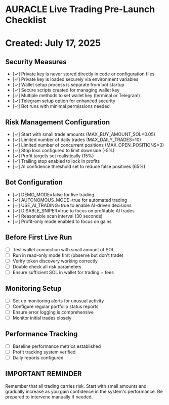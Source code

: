# AURACLE Live Trading Pre-Launch Checklist
# Created: July 17, 2025

## Security Measures
- [✓] Private key is never stored directly in code or configuration files
- [✓] Private key is loaded securely via environment variables 
- [✓] Wallet setup process is separate from bot startup
- [✓] Secure scripts created for managing wallet key
- [✓] Multiple methods to set wallet key (terminal or Telegram)
- [✓] Telegram setup option for enhanced security
- [✓] Bot runs with minimal permissions needed

## Risk Management Configuration
- [✓] Start with small trade amounts (MAX_BUY_AMOUNT_SOL=0.05)
- [✓] Limited number of daily trades (MAX_DAILY_TRADES=10)
- [✓] Limited number of concurrent positions (MAX_OPEN_POSITIONS=3)
- [✓] Stop loss configured to limit downside (-5%)
- [✓] Profit targets set realistically (15%)
- [✓] Trailing stop enabled to lock in profits
- [✓] AI confidence threshold set to reduce false positives (65%)

## Bot Configuration
- [✓] DEMO_MODE=false for live trading
- [✓] AUTONOMOUS_MODE=true for automated trading
- [✓] USE_AI_TRADING=true to enable AI-driven decisions
- [✓] DISABLE_SNIPER=true to focus on profitable AI trades
- [✓] Reasonable scan interval (30 seconds)
- [✓] Profit-only mode enabled to focus on gains

## Before First Live Run
- [ ] Test wallet connection with small amount of SOL
- [ ] Run in read-only mode first (observe but don't trade)
- [ ] Verify token discovery working correctly
- [ ] Double check all risk parameters
- [ ] Ensure sufficient SOL in wallet for trading + fees

## Monitoring Setup
- [ ] Set up monitoring alerts for unusual activity
- [ ] Configure regular portfolio status reports
- [ ] Ensure error logging is comprehensive
- [ ] Monitor initial trades closely

## Performance Tracking
- [ ] Baseline performance metrics established
- [ ] Profit tracking system verified
- [ ] Daily reports configured

## IMPORTANT REMINDER
Remember that all trading carries risk. Start with small amounts and gradually 
increase as you gain confidence in the system's performance. Be prepared to 
intervene manually if needed.
